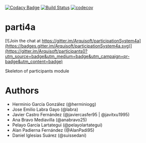 [![Codacy Badge](https://api.codacy.com/project/badge/Grade/089387f7f5c04fafa1f5bf35096a58a2)](https://www.codacy.com/app/pelayolartategui/parti4a?utm_source=github.com&amp;utm_medium=referral&amp;utm_content=Arquisoft/parti4a&amp;utm_campaign=Badge_Grade)
[![Build Status](https://travis-ci.org/Arquisoft/parti4a.svg?branch=master)](https://travis-ci.org/Arquisoft/parti4a)
[![codecov](https://codecov.io/gh/Arquisoft/parti4a/branch/master/graph/badge.svg)](https://codecov.io/gh/Arquisoft/parti4a)


# parti4a

[![Join the chat at https://gitter.im/Arquisoft/participationSystem4a](https://badges.gitter.im/Arquisoft/participationSystem4a.svg)](https://gitter.im/Arquisoft/participants0?utm_source=badge&utm_medium=badge&utm_campaign=pr-badge&utm_content=badge)

Skeleton of participants module

# Authors

- Herminio García González (@herminiogg)
- Jose Emilio Labra Gayo (@labra)
- Javier Castro Fernández (@javiercasfer95 | @javitxu1995)
- Ana Bravo Mediavilla (@anabravo25)
- Pelayo García Lartategui (@pelayolartategui)
- Alan Padierna Fernández (@AlanPadi95)
- Daniel Iglesias Suárez (@suissedani)

